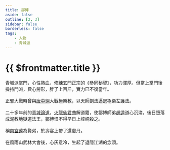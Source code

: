 ```yaml
---
title: 鄒博
aside: false
outline: [2, 3]
sidebar: false
borderless: false
tags:
    - 人物
    - 青城派
---
```


# {{ $frontmatter.title }}

青城派掌門，心性熱血，修練玄門正宗的《參同秘契》，功力渾厚。但當上掌門後操持門派，費心勞形，胖了上百斤，實力已不復當年。
<br><br>
正邪大戰時曾與[唐中翎](master)大戰極樂教，以天師劍法逼退極樂左護法。
<br><br>
二十多年前的[青城論道](/event/past-青城論道)，[火龍仙君](special204)曲解道籍，使鄒博師弟[趙逵](special403)道心沉淪，後日墮落成泥教地獄道法王，鄒博恨不得早日上崆峒殺之。
<br><br>
稱[南宮遠](special101)為賢弟，於壽宴上帶了還虛丹。
<br><br>
在風雨山武林大會後，心灰意冷，生起了退隱江湖的念頭。

